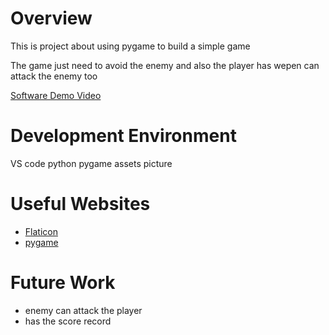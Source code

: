 # Overview

This is project about using pygame to build a simple game 

The game just need to avoid the enemy and also the player has wepen can attack the enemy too 



[Software Demo Video](http://youtube.link.goes.here)

# Development Environment
VS code 
python 
pygame 
assets picture 

# Useful Websites


* [Flaticon](https://www.flaticon.com/)
* [pygame](https://www.pygame.org/news)

# Future Work


* enemy can attack the player 
* has the score record 
